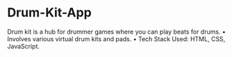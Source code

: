 # Drum-Kit-App
Drum kit is a hub for drummer games where you can play beats for drums.
• Involves various virtual drum kits and pads.
• Tech Stack Used: HTML, CSS, JavaScript.
